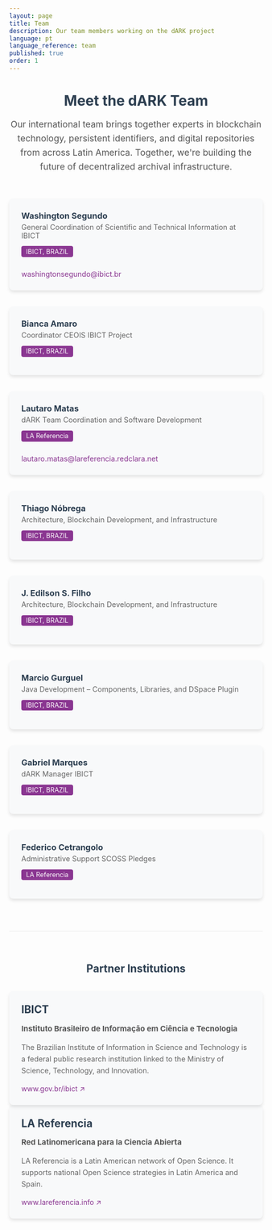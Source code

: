 ```yaml
---
layout: page
title: Team  
description: Our team members working on the dARK project
language: pt
language_reference: team
published: true  
order: 1
---
```

<h1 class="team-title">Meet the dARK Team</h1>


<p class="team-intro">
  Our international team brings together experts in blockchain technology, persistent identifiers, and digital repositories from across Latin America. Together, we're building the future of decentralized archival infrastructure.
</p>

<div class="team-grid">
  <div class="team-member">
    <div class="team-member-header">
      <h3>Washington Segundo</h3>
      <span class="team-member-role">General Coordination of Scientific and Technical Information at IBICT</span>
    </div>
    <div class="team-member-org">IBICT, BRAZIL</div>
    <div class="team-member-contact">
      <a href="mailto:washingtonsegundo@ibict.br" class="team-email">washingtonsegundo@ibict.br</a>
    </div>
  </div>

  <div class="team-member">
    <div class="team-member-header">
      <h3>Bianca Amaro</h3>
      <span class="team-member-role">Coordinator CEOIS IBICT Project </span>
    </div>
    <div class="team-member-org">IBICT, BRAZIL</div>
  </div>

  <div class="team-member">
    <div class="team-member-header">
      <h3>Lautaro Matas</h3>
      <span class="team-member-role">dARK Team Coordination and Software Development</span>
    </div>
    <div class="team-member-org">LA Referencia</div>
    <div class="team-member-contact">
      <a href="mailto:lautaro.matas@lareferencia.redclara.net" class="team-email">lautaro.matas@lareferencia.redclara.net</a>
    </div>
  </div>

  <div class="team-member">
    <div class="team-member-header">
      <h3>Thiago Nóbrega</h3>
      <span class="team-member-role">Architecture, Blockchain Development, and Infrastructure</span>
    </div>
    <div class="team-member-org">IBICT, BRAZIL</div>
  </div>

  <div class="team-member">
    <div class="team-member-header">
      <h3>J. Edilson S. Filho</h3>
      <span class="team-member-role">Architecture, Blockchain Development, and Infrastructure</span>
    </div>
    <div class="team-member-org">IBICT, BRAZIL</div>
  </div>

  <div class="team-member">
    <div class="team-member-header">
      <h3>Marcio Gurguel</h3>
      <span class="team-member-role">Java Development – Components, Libraries, and DSpace Plugin</span>
    </div>
    <div class="team-member-org">IBICT, BRAZIL</div>
  </div>

  <div class="team-member">
    <div class="team-member-header">
      <h3>Gabriel Marques</h3>
      <span class="team-member-role">dARK Manager IBICT</span>
    </div>
    <div class="team-member-org">IBICT, BRAZIL</div>
  </div>

   <div class="team-member">
    <div class="team-member-header">
      <h3>Federico Cetrangolo</h3>
      <span class="team-member-role">Administrative Support SCOSS Pledges</span>
    </div>
    <div class="team-member-org">LA Referencia</div>
  </div>
</div>

<section class="partner-institutions">
  <h2>Partner Institutions</h2>
  
  <div class="institutions-container">
    <div class="institution">
      <h3>IBICT</h3>
      <p class="institution-fullname">Instituto Brasileiro de Informação em Ciência e Tecnologia</p>
      <p class="institution-description">The Brazilian Institute of Information in Science and Technology is a federal public research institution linked to the Ministry of Science, Technology, and Innovation.</p>
      <a href="https://www.gov.br/ibict/pt-br" target="_blank" class="institution-link">www.gov.br/ibict ↗</a>
    </div>

   
  </div>
   <div class="institution">
      <h3>LA Referencia</h3>
      <p class="institution-fullname">Red Latinomericana para la Ciencia Abierta</p>
      <p class="institution-description">LA Referencia is a Latin American network of Open Science. It supports national Open Science strategies in Latin America and Spain.</p>
      <a href="https://www.lareferencia.info/en/" target="_blank" class="institution-link">www.lareferencia.info ↗</a>
    </div>
</section>



<style>
  .team-title {
    text-align: center;
    margin-bottom: 1rem;
    color: #2c3e50;
  }
  
  .team-intro {
    text-align: center;
    max-width: 800px;
    margin: 0 auto 3rem;
    font-size: 1.1rem;
    line-height: 1.6;
    color: #555;
  }
  
  .team-grid {
    display: grid;
    grid-template-columns: repeat(auto-fill, minmax(300px, 1fr));
    gap: 2rem;
    margin-bottom: 3rem;
  }
  
  .team-member {
    background-color: #f8f9fa;
    border-radius: 8px;
    padding: 1.5rem;
    box-shadow: 0 4px 6px rgba(0, 0, 0, 0.1);
    transition: transform 0.3s ease, box-shadow 0.3s ease;
  }
  
  .team-member:hover {
    transform: translateY(-5px);
    box-shadow: 0 8px 15px rgba(0, 0, 0, 0.1);
  }
  
  .team-member-header h3 {
    margin: 0;
    color: #2c3e50;
  }
  
  .team-member-role {
    display: block;
    font-size: 0.9rem;
    color: #666;
    margin-top: 0.25rem;
  }
  
  .team-member-org {
    display: inline-block;
    background-color: #8A3691;
    color: white;
    font-size: 0.8rem;
    padding: 0.2rem 0.6rem;
    border-radius: 4px;
    margin: 0.8rem 0;
  }
  
  .team-member-contact {
    margin-top: 0.8rem;
  }
  
  .team-email {
    color: #8A3691;
    text-decoration: none;
    font-size: 0.9rem;
    display: inline-block;
  }
  
  .team-email:hover {
    text-decoration: underline;
  }
  
  /* Estilos para las instituciones asociadas */
  .partner-institutions {
    margin-top: 4rem;
    padding-top: 2rem;
    border-top: 1px solid #eaeaea;
  }
  
  .partner-institutions h2 {
    text-align: center;
    color: #2c3e50;
    margin-bottom: 2rem;
  }
  
  .institutions-container {
    display: grid;
    grid-template-columns: repeat(auto-fit, minmax(400px, 1fr));
    gap: 2rem;
  }
  
  .institution {
    background-color: #f8f9fa;
    border-radius: 8px;
    padding: 1.5rem;
    box-shadow: 0 4px 6px rgba(0, 0, 0, 0.1);
  }
  
  .institution h3 {
    margin-top: 0;
    color: #2c3e50;
    font-size: 1.3rem;
    margin-bottom: 0.5rem;
  }
  
  .institution-fullname {
    font-weight: bold;
    color: #555;
    font-size: 0.95rem;
    margin-bottom: 1rem;
  }
  
  .institution-description {
    font-size: 0.9rem;
    line-height: 1.6;
    color: #666;
    margin-bottom: 1rem;
  }
  
  .institution-link {
    display: inline-block;
    color: #8A3691;
    text-decoration: none;
  }
  
  .institution-link:hover {
    text-decoration: underline;
  }
  
  @media (max-width: 768px) {
    .team-grid, 
    .institutions-container {
      grid-template-columns: 1fr;
    }
  }
</style>
